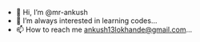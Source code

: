 - 👋 Hi, I’m @mr-ankush
- 👀 I’m always interested in learning codes...
- 📫 How to reach me ankush13lokhande@gmail.com...

<!---
mr-ankush/mr-ankush is a ✨ special ✨ repository because its `README.md` (this file) appears on your GitHub profile.
You can click the Preview link to take a look at your changes.
--->
